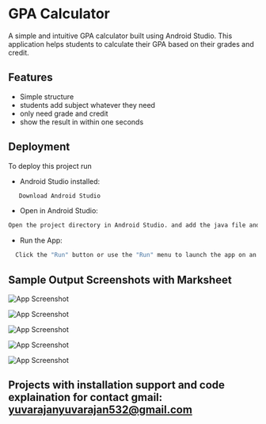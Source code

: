 # GPA Calculator

A simple and intuitive GPA calculator built using Android Studio. This application helps students to calculate their GPA based on their grades and credit.

## Features

- Simple structure
- students add subject whatever they need
- only need grade and credit
- show the result in within one seconds


## Deployment

To deploy this project run

- Android Studio installed:
```bash
   Download Android Studio
```

- Open in Android Studio:
```bash
Open the project directory in Android Studio. and add the java file and xml file in the project directory
```
- Run the App: 
```bash
  Click the "Run" button or use the "Run" menu to launch the app on an emulator or connected device.
```

## Sample Output Screenshots with Marksheet


![App Screenshot](screenshots/img2.jpg)


![App Screenshot](screenshots/img3.jpg)


![App Screenshot](screenshots/img5.jpg)


![App Screenshot](screenshots/img1.jpg)


![App Screenshot](screenshots/img4.jpg)


## Projects with installation support and code explaination for contact gmail: yuvarajanyuvarajan532@gmail.com
